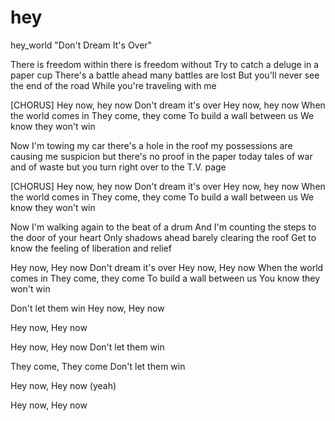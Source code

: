 # hey
hey_world
"Don't Dream It's Over"

There is freedom within
there is freedom without
Try to catch a deluge in a paper cup
There's a battle ahead 
many battles are lost
But you'll never see the end of the road
While you're traveling with me

[CHORUS]
Hey now, hey now
Don't dream it's over
Hey now, hey now
When the world comes in
They come, they come
To build a wall between us
We know they won't win

Now I'm towing my car
there's a hole in the roof
my possessions are causing me suspicion but there's no proof
in the paper today 
tales of war and of waste
but you turn right over to the T.V. page

[CHORUS]
Hey now, hey now
Don't dream it's over
Hey now, hey now
When the world comes in
They come, they come
To build a wall between us
We know they won't win

Now I'm walking again 
to the beat of a drum
And I'm counting the steps to the door of your heart
Only shadows ahead
barely clearing the roof
Get to know the feeling of liberation and relief

Hey now, Hey now
Don't dream it's over
Hey now, Hey now
When the world comes in
They come, they come
To build a wall between us
You know they won't win

Don't let them win
Hey now, Hey now

Hey now, Hey now

Hey now, Hey now
Don't let them win

They come, They come
Don't let them win

Hey now, Hey now (yeah)

Hey now, Hey now 
